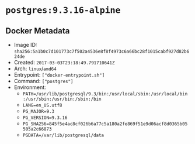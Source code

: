 # `postgres:9.3.16-alpine`

## Docker Metadata

- Image ID: `sha256:5a1b0c7d101773c7f502a4536e8f8f4973c6a66bc28f1015cabf927d82b624de`
- Created: `2017-03-03T23:18:49.791710641Z`
- Arch: `linux`/`amd64`
- Entrypoint: `["docker-entrypoint.sh"]`
- Command: `["postgres"]`
- Environment:
  - `PATH=/usr/lib/postgresql/9.3/bin:/usr/local/sbin:/usr/local/bin:/usr/sbin:/usr/bin:/sbin:/bin`
  - `LANG=en_US.utf8`
  - `PG_MAJOR=9.3`
  - `PG_VERSION=9.3.16`
  - `PG_SHA256=845f5e4ac8cf026b6a77c5a180a2fe869f51e9d06acf8d0365b05505a2c66873`
  - `PGDATA=/var/lib/postgresql/data`
